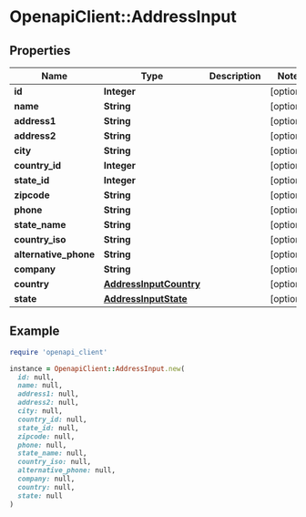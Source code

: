 # OpenapiClient::AddressInput

## Properties

| Name | Type | Description | Notes |
| ---- | ---- | ----------- | ----- |
| **id** | **Integer** |  | [optional] |
| **name** | **String** |  | [optional] |
| **address1** | **String** |  | [optional] |
| **address2** | **String** |  | [optional] |
| **city** | **String** |  | [optional] |
| **country_id** | **Integer** |  | [optional] |
| **state_id** | **Integer** |  | [optional] |
| **zipcode** | **String** |  | [optional] |
| **phone** | **String** |  | [optional] |
| **state_name** | **String** |  | [optional] |
| **country_iso** | **String** |  | [optional] |
| **alternative_phone** | **String** |  | [optional] |
| **company** | **String** |  | [optional] |
| **country** | [**AddressInputCountry**](AddressInputCountry.md) |  | [optional] |
| **state** | [**AddressInputState**](AddressInputState.md) |  | [optional] |

## Example

```ruby
require 'openapi_client'

instance = OpenapiClient::AddressInput.new(
  id: null,
  name: null,
  address1: null,
  address2: null,
  city: null,
  country_id: null,
  state_id: null,
  zipcode: null,
  phone: null,
  state_name: null,
  country_iso: null,
  alternative_phone: null,
  company: null,
  country: null,
  state: null
)
```

